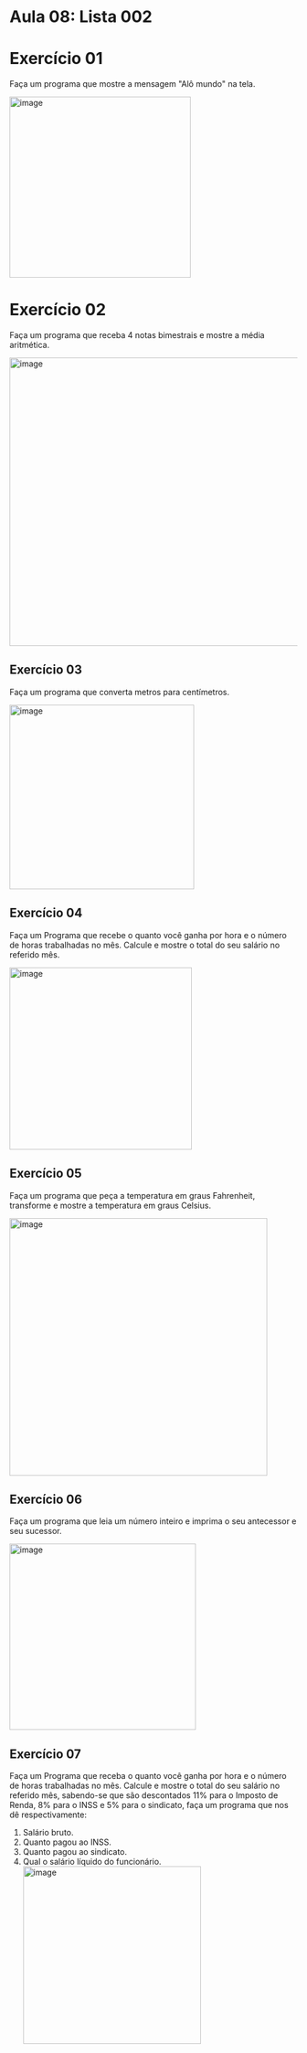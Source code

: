 <h1> Aula 08: Lista 002 </h1>

# Exercício 01 
Faça um programa que mostre a mensagem "Alô mundo" na tela.

<img width="317" alt="image" src="https://github.com/thaisbreder/Aula08_lista002/assets/133882082/f3201cf2-def8-4d1f-9062-423d4aaac51f">

# Exercício 02  
Faça um programa que receba 4 notas bimestrais e mostre a média aritmética.
 
<img width="505" alt="image" src="https://github.com/thaisbreder/Aula08_lista002/assets/133882082/e7789071-640d-4e9c-9297-3686d51e3aa4">
 
## Exercício 03 
Faça um programa que converta metros para centímetros.
 
<img width="323" alt="image" src="https://github.com/thaisbreder/Aula08_lista002/assets/133882082/d945d3c4-d6df-41fc-8d1b-560d27bc79b1">

## Exercício 04  
Faça um Programa que recebe o quanto você ganha por hora e o número de horas trabalhadas no mês. Calcule e mostre o total do seu salário no referido mês.
 
<img width="319" alt="image" src="https://github.com/thaisbreder/Aula08_lista002/assets/133882082/2b13746e-4e61-4c1f-bca8-e865ae535ec8">

## Exercício 05 
Faça um programa que peça a temperatura em graus Fahrenheit, transforme e mostre a temperatura em graus Celsius.
 
<img width="451" alt="image" src="https://github.com/thaisbreder/Aula08_lista002/assets/133882082/f9ee70d3-1e19-436b-aa2e-b9ac80dd6f88">

## Exercício 06  
Faça um programa que leia um número inteiro e imprima o seu antecessor e seu sucessor.
 
<img width="326" alt="image" src="https://github.com/thaisbreder/Aula08_lista002/assets/133882082/b7ab8855-8d0a-4ba7-b0dd-488b38c60ea5">

## Exercício 07 
Faça um Programa que receba o quanto você ganha por hora e o número de horas trabalhadas no mês. Calcule e mostre o total do seu salário no referido mês, sabendo-se que são descontados 11% para o Imposto de Renda, 8% para o INSS e 5% para o sindicato, faça um programa que nos dê respectivamente:
<ol> 
  <li>Salário bruto.</li>
  <li>Quanto pagou ao INSS.</li>
  <li>Quanto pagou ao sindicato.</li>
  <li>Qual o salário líquido do funcionário.</li>
 
 
<img width="311" alt="image" src="https://github.com/thaisbreder/Aula08_lista002/assets/133882082/f0891fae-3f5e-4cb9-a776-3727ffe9b01a">

